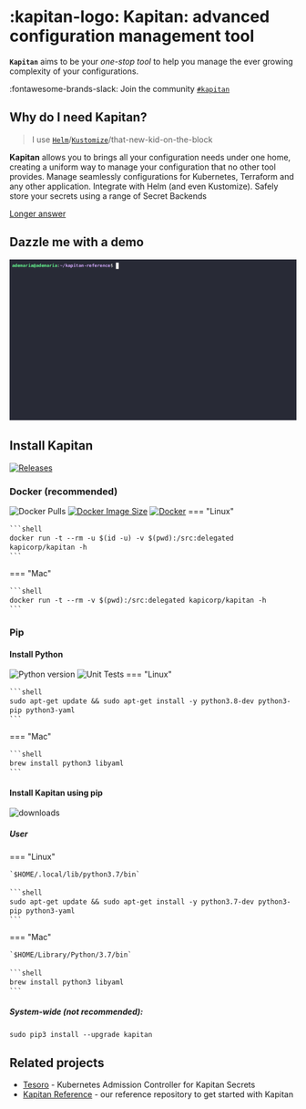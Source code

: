 # :kapitan-logo: Kapitan: advanced configuration management tool


**`Kapitan`** aims to be your *one-stop tool* to help you manage the ever growing complexity of your configurations.

:fontawesome-brands-slack: Join the community [`#kapitan`](https://kubernetes.slack.com/archives/C981W2HD3)

## Why do I need **Kapitan**? 

> I use [`Helm`](https://helm.sh)/[`Kustomize`](https://kustomize.io/)/that-new-kid-on-the-block

**Kapitan** allows you to brings all your configuration needs under one home, creating a uniform way to manage your configuration that no other tool provides. Manage seamlessly configurations for Kubernetes, Terraform and any other application. Integrate with Helm (and even Kustomize). Safely store your secrets using a range of Secret Backends

[Longer answer](FAQ.md#why-do-i-need-kapitan)

## Dazzle me with a demo

![demo](images/kapitan-demo.gif)
## Install Kapitan
[![Releases](https://img.shields.io/github/release/kapicorp/kapitan.svg)](https://github.com/kapicorp/kapitan/releases)

### Docker (recommended)
![Docker Pulls](https://img.shields.io/docker/pulls/kapicorp/kapitan)
[![Docker Image Size](https://img.shields.io/docker/image-size/kapicorp/kapitan/latest.svg)](https://hub.docker.com/r/kapicorp/kapitan)
[![Docker](https://github.com/kapicorp/kapitan/workflows/Docker%20Build%20and%20Push/badge.svg)](https://github.com/kapicorp/kapitan/actions?query=workflow%3A%22Docker+Build+and+Push%22)
=== "Linux"

    ```shell
    docker run -t --rm -u $(id -u) -v $(pwd):/src:delegated kapicorp/kapitan -h
    ```

=== "Mac"

    ```shell
    docker run -t --rm -v $(pwd):/src:delegated kapicorp/kapitan -h
    ```

### Pip 

#### Install Python
![Python version](https://img.shields.io/github/pipenv/locked/python-version/kapicorp/kapitan.svg)
![Unit Tests](https://github.com/kapicorp/kapitan/actions/workflows/test.yml/badge.svg)
=== "Linux"

    ```shell
    sudo apt-get update && sudo apt-get install -y python3.8-dev python3-pip python3-yaml
    ```

=== "Mac"

    ```shell
    brew install python3 libyaml
    ```

#### Install Kapitan using pip
![downloads](https://img.shields.io/pypi/dm/kapitan)

##### User

=== "Linux"

    `$HOME/.local/lib/python3.7/bin`

    ```shell
    sudo apt-get update && sudo apt-get install -y python3.7-dev python3-pip python3-yaml
    ```

=== "Mac"

    `$HOME/Library/Python/3.7/bin`

    ```shell
    brew install python3 libyaml
    ```


##### System-wide (not recommended):

```shell
sudo pip3 install --upgrade kapitan
```

## Related projects

* [Tesoro](https://github.com/kapicorp/tesoro) - Kubernetes Admission Controller for Kapitan Secrets
* [Kapitan Reference](https://github.com/kapicorp/kapitan-reference) - our reference repository to get started with Kapitan